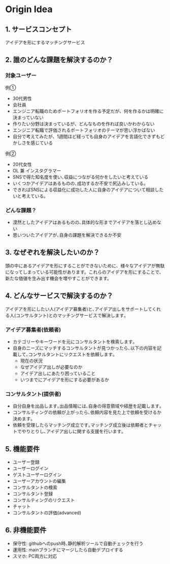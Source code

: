 # Origin Idea
## 1. サービスコンセプト
アイデアを形にするマッチングサービス

## 2. 誰のどんな課題を解決するのか？
### 対象ユーザー
例①
- 30代男性 
- 会社員
- エンジニア転職のためポートフォリオを作る予定だが、何を作るかは明確に決まっていない
- 作りたい分野は決まっているが、どんなものを作れば良いかわからない
- エンジニア転職で評価されるポートフォリオのテーマが思い浮かばない
- 自分で考えてみたが、1週間ほど経っても自身のアイデアを言語化できずもどかしさを感じている

例②
- 20代女性 
- OL 兼 インスタグラマー
- SNSで得た知名度を使い､収益につながる何かをしたいと考えている
- いくつかアイデアはあるものの､成功するか不安で尻込みしている｡
- できればSNSによる収益化に成功した人に自身のアイデアについて相談したいと考えている｡
### どんな課題？
- 漠然としたアイデアはあるものの､具体的な形までアイデアを落とし込めない
- 思いついたアイデアが､自身の課題を解決できるか不安

## 3. なぜぞれを解決したいのか？
頭の中にあるアイデアを形にすることができないために、様々なアイデアが無駄になってしまっている可能性があります。これらのアイデアを形にすることで、新たな価値を生み出す機会を増やすことができます。

## 4. どんなサービスで解決するのか？
アイデアを形にしたい人(アイデア募集者)と､アイデア出しをサポートしてくれる人(コンサルタント)とのマッチングサービスで解決します｡ 

### アイデア募集者(依頼者)
- カテゴリーやキーワードを元にコンサルタントを検索します｡
- 自身のニーズにマッチするコンサルタントが見つかったら､以下の内容を記載して､コンサルタントにリクエストを依頼します｡
  - 現在の状況
  - なぜアイデア出しが必要なのか
  - アイデア出しにあたり困っていること
  - いつまでにアイデアを形にする必要があるか

### コンサルタント(提供者)
- 自分自身を出品します｡出品情報には､自身の得意領域や経歴を記載します｡
- コンサルティングの依頼が上がったら､依頼内容を見た上で依頼を受けるか決めます｡  
- 依頼を受理したらマッチング成立です｡マッチング成立後は依頼者とチャットでやりとりし､アイデア出しに関する支援を行います｡

## 5. 機能要件
- ユーザー登録
- ユーザーログイン
- ゲストユーザーログイン
- ユーザーアカウントの編集
- コンサルタントの検索
- コンサルタント登録
- コンサルティングのリクエスト
- チャット
- コンサルタントの評価(advanced)

## 6. 非機能要件
- 保守性: githubへのpush時､静的解析ツールで自動チェックを行う
- 運用性: mainブランチにマージしたら自動デプロイする
- スマホ: PC両方に対応